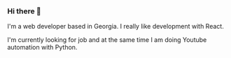 ### Hi there 👋

I'm a web developer based in Georgia. I really like development with React.

I'm currently looking for job and at the same time I am doing Youtube automation with Python.

<!--
![visitors](https://visitor-badge.laobi.icu/badge?page_id=Rue-pro.visitor-badge)
-->

<!--
**Rue-pro/Rue-pro** is a ✨ _special_ ✨ repository because its `README.md` (this file) appears on your GitHub profile.

Here are some ideas to get you started:

- 🔭 I’m currently working on ...
- 🌱 I’m currently learning ...
- 👯 I’m looking to collaborate on ...
- 🤔 I’m looking for help with ...
- 💬 Ask me about ...
- 📫 How to reach me: ...
- 😄 Pronouns: ...
- ⚡ Fun fact: ...
-->


